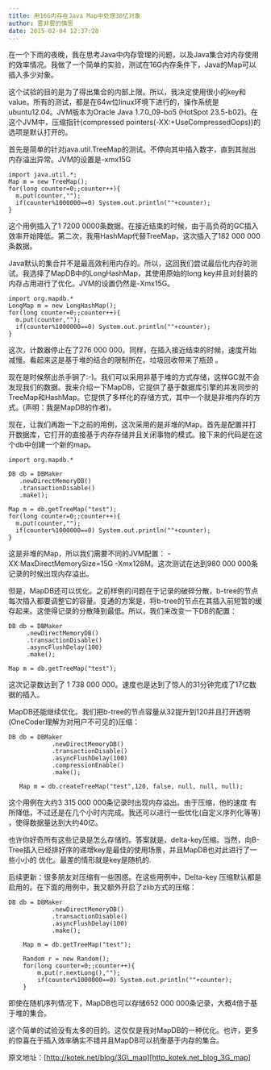 ```yaml
---
title: 用16G内存在Java Map中处理30亿对象
author: 雾非雾的情思
date: 2015-02-04 12:37:28
---
```

在一个下雨的夜晚，我在思考Java中内存管理的问题，以及Java集合对内存使用的效率情况。我做了一个简单的实验，测试在16G内存条件下，Java的Map可以插入多少对象。

这个试验的目的是为了得出集合的内部上限。所以，我决定使用很小的key和value。所有的测试，都是在64w位linux环境下进行的，操作系统是ubuntu12.04。JVM版本为Oracle Java 1.7.0\_09-bo5 (HotSpot 23.5-b02)。在这个JVM中，压缩指针(compressed pointers(-XX:+UseCompressedOops))的选项是默认打开的。

首先是简单的针对java.util.TreeMap的测试。不停向其中插入数字，直到其抛出内存溢出异常。JVM的设置是-xmx15G

    import java.util.*; 
    Map m = new TreeMap();
    for(long counter=0;;counter++){
      m.put(counter,"");
      if(counter%1000000==0) System.out.println(""+counter);
    }

这个用例插入了1 7200 0000条数据。在接近结束的时候，由于高负荷的GC插入效率开始降低。第二次，我用HashMap代替TreeMap，这次插入了182 000 000条数据。

Java默认的集合并不是最高效利用内存的。所以，这回我们尝试最后化内存的测试。我选择了MapDB中的LongHashMap，其使用原始的long key并且对封装的内存占用进行了优化。JVM的设置仍然是-Xmx15G。

    import org.mapdb.*
    LongMap m = new LongHashMap();    
    for(long counter=0;;counter++){
      m.put(counter,"");
      if(counter%1000000==0) System.out.println(""+counter);
    }

这次，计数器停止在了276 000 000。同样，在插入接近结束的时候，速度开始减慢。看起来这是基于堆的结合的限制所在。垃圾回收带来了瓶颈 。

现在是时候祭出杀手锏了:-)。我们可以采用非基于堆的方式存储，这样GC就不会发现我们的数据。我来介绍一下MapDB，它提供了基于数据库引擎的并发同步的TreeMap和HashMap。它提供了多样化的存储方式，其中一个就是非堆内存的方式。(声明：我是MapDB的作者)。

现在，让我们再跑一下之前的用例，这次采用的是非堆的Map。首先是配置并打开数据库，它打开的直接基于内存存储并且关闭事物的模式。接下来的代码是在这个db中创建一个新的map。

    import org.mapdb.*
    
    DB db = DBMaker
       .newDirectMemoryDB()
       .transactionDisable()
       .make();
    
    Map m = db.getTreeMap("test");
    for(long counter=0;;counter++){
      m.put(counter,"");
      if(counter%1000000==0) System.out.println(""+counter);
    }

这是非堆的Map，所以我们需要不同的JVM配置： -XX:MaxDirectMemorySize=15G -Xmx128M。这次测试在达到980 000 000条记录的时候出现内存溢出。

但是，MapDB还可以优化。之前样例的问题在于记录的破碎分散，b-tree的节点每次插入都要调整它的容量。变通的方案是，将b-tree的节点在其插入前短暂的缓存起来。这使得记录的分散降到最低。所以，我们来改变一下DB的配置：

    DB db = DBMaker
         .newDirectMemoryDB()
         .transactionDisable()
         .asyncFlushDelay(100)
         .make();
    
    Map m = db.getTreeMap("test");

这次记录数达到了 1 738 000 000。速度也是达到了惊人的31分钟完成了17亿数据的插入。

MapDB还能继续优化。我们把b-tree的节点容量从32提升到120并且打开透明(OneCoder理解为对用户不可见的)压缩：

    DB db = DBMaker
                .newDirectMemoryDB()
                .transactionDisable()
                .asyncFlushDelay(100)
                .compressionEnable()
                .make();
    
       Map m = db.createTreeMap("test",120, false, null, null, null);

这个用例在大约3 315 000 000条记录时出现内存溢出。由于压缩，他的速度 有所降低，不过还是在几个小时内完成。我还可以进行一些优化(自定义序列化等等) ，使得数据量达到大约40亿。

也许你好奇所有这些记录是怎么存储的。答案就是，delta-key压缩。当然，向B-Tree插入已经排好序的递增key是最佳的使用场景，并且MapDB也对此进行了一些小小的 优化。最差的情形就是key是随机的.

后续更新：很多朋友对压缩有一些困惑。在这些用例中，Delta-key 压缩默认都是启用的。在下面的用例中，我又额外开启了zlib方式的压缩：

    DB db = DBMaker
                .newDirectMemoryDB()
                .transactionDisable()
                .asyncFlushDelay(100)
                .make();
    
        Map m = db.getTreeMap("test");
    
        Random r = new Random();
        for(long counter=0;;counter++){
            m.put(r.nextLong(),"");
            if(counter%1000000==0) System.out.println(""+counter);
        }

即使在随机序列情况下，MapDB也可以存储652 000 000条记录，大概4倍于基于堆的集合。

这个简单的试验没有太多的目的。这仅仅是我对MapDB的一种优化。也许，更多的惊喜在于插入效率确实不错并且MapDB可以抗衡基于内存的集合。

原文地址：[http://kotek.net/blog/3G\_map][http_kotek.net_blog_3G_map]

  



[http_kotek.net_blog_3G_map]: http://kotek.net/blog/3G_map